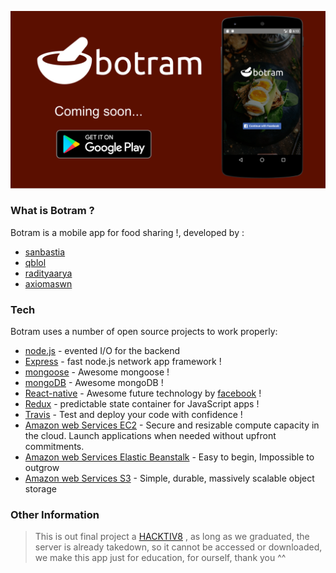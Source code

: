 
![botram.png](botram.png)

### What is Botram ?

Botram is a mobile app for food sharing !, developed by :

  - [sanbastia](https://github.com/sanBastia)
  - [qblol](https://github.com/qblol)
  - [radityaarya](https://github.com/radityaarya)
  - [axiomaswn](https://github.com/axiomaswn)

### Tech

Botram uses a number of open source projects to work properly:


  * [node.js](https://nodejs.org/en/) - evented I/O for the backend
  * [Express](https://expressjs.com/) - fast node.js network app framework !
  * [mongoose](http://mongoosejs.com/) - Awesome mongoose !
  * [mongoDB](https://www.mongodb.com/) - Awesome mongoDB !
  * [React-native](https://facebook.github.io/react-native/) - Awesome future technology by [facebook](http://facebook.com) !
  * [Redux](http://redux.js.org/) - predictable state container for JavaScript apps !
  * [Travis](https://travis-ci.org) - Test and deploy your code with confidence !
  * [Amazon web Services EC2](https://aws.amazon.com/ec2/?nc2=h_m1) - Secure and resizable compute capacity in the cloud.
Launch applications when needed without upfront commitments.
  * [Amazon web Services Elastic Beanstalk](https://aws.amazon.com/elasticbeanstalk/?nc2=h_m1) - Easy to begin, Impossible to outgrow
  * [Amazon web Services S3](https://aws.amazon.com/s3/?nc2=h_m1) - Simple, durable, massively scalable object storage



### Other Information

>This is out final project a [HACKTIV8](https://hacktiv8.com/) , as long as we graduated, the server is already takedown, so it cannot be accessed or downloaded, we make this app just for education, for ourself, thank you ^^
